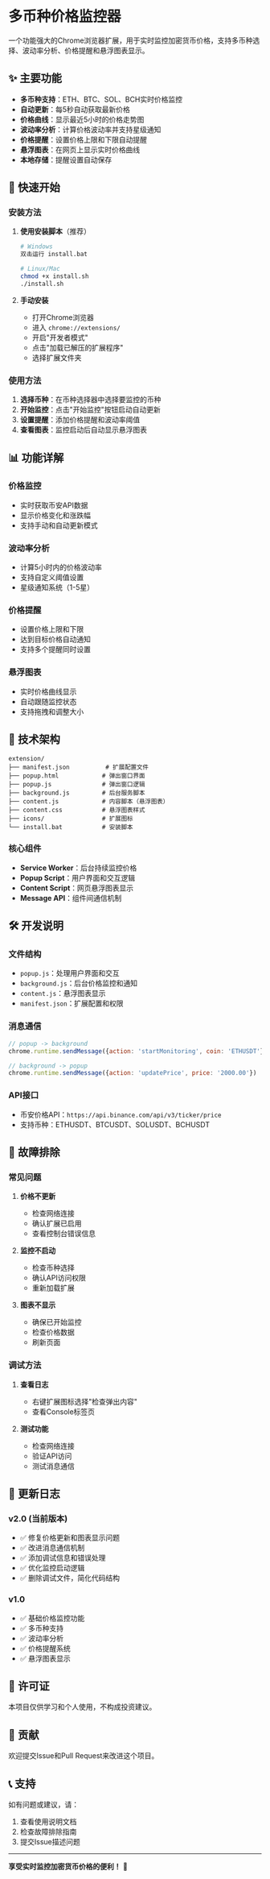 # 多币种价格监控器

一个功能强大的Chrome浏览器扩展，用于实时监控加密货币价格，支持多币种选择、波动率分析、价格提醒和悬浮图表显示。

## ✨ 主要功能

- **多币种支持**：ETH、BTC、SOL、BCH实时价格监控
- **自动更新**：每5秒自动获取最新价格
- **价格曲线**：显示最近5小时的价格走势图
- **波动率分析**：计算价格波动率并支持星级通知
- **价格提醒**：设置价格上限和下限自动提醒
- **悬浮图表**：在网页上显示实时价格曲线
- **本地存储**：提醒设置自动保存

## 🚀 快速开始

### 安装方法

1. **使用安装脚本**（推荐）
   ```bash
   # Windows
   双击运行 install.bat
   
   # Linux/Mac
   chmod +x install.sh
   ./install.sh
   ```

2. **手动安装**
   - 打开Chrome浏览器
   - 进入 `chrome://extensions/`
   - 开启"开发者模式"
   - 点击"加载已解压的扩展程序"
   - 选择扩展文件夹

### 使用方法

1. **选择币种**：在币种选择器中选择要监控的币种
2. **开始监控**：点击"开始监控"按钮启动自动更新
3. **设置提醒**：添加价格提醒和波动率阈值
4. **查看图表**：监控启动后自动显示悬浮图表

## 📊 功能详解

### 价格监控
- 实时获取币安API数据
- 显示价格变化和涨跌幅
- 支持手动和自动更新模式

### 波动率分析
- 计算5小时内的价格波动率
- 支持自定义阈值设置
- 星级通知系统（1-5星）

### 价格提醒
- 设置价格上限和下限
- 达到目标价格自动通知
- 支持多个提醒同时设置

### 悬浮图表
- 实时价格曲线显示
- 自动跟随监控状态
- 支持拖拽和调整大小

## 🔧 技术架构

```
extension/
├── manifest.json          # 扩展配置文件
├── popup.html            # 弹出窗口界面
├── popup.js              # 弹出窗口逻辑
├── background.js         # 后台服务脚本
├── content.js            # 内容脚本（悬浮图表）
├── content.css           # 悬浮图表样式
├── icons/                # 扩展图标
└── install.bat           # 安装脚本
```

### 核心组件

- **Service Worker**：后台持续监控价格
- **Popup Script**：用户界面和交互逻辑
- **Content Script**：网页悬浮图表显示
- **Message API**：组件间通信机制

## 🛠️ 开发说明

### 文件结构
- `popup.js`：处理用户界面和交互
- `background.js`：后台价格监控和通知
- `content.js`：悬浮图表显示
- `manifest.json`：扩展配置和权限

### 消息通信
```javascript
// popup -> background
chrome.runtime.sendMessage({action: 'startMonitoring', coin: 'ETHUSDT'})

// background -> popup
chrome.runtime.sendMessage({action: 'updatePrice', price: '2000.00'})
```

### API接口
- 币安价格API：`https://api.binance.com/api/v3/ticker/price`
- 支持币种：ETHUSDT、BTCUSDT、SOLUSDT、BCHUSDT

## 🐛 故障排除

### 常见问题

1. **价格不更新**
   - 检查网络连接
   - 确认扩展已启用
   - 查看控制台错误信息

2. **监控不启动**
   - 检查币种选择
   - 确认API访问权限
   - 重新加载扩展

3. **图表不显示**
   - 确保已开始监控
   - 检查价格数据
   - 刷新页面

### 调试方法

1. **查看日志**
   - 右键扩展图标选择"检查弹出内容"
   - 查看Console标签页

2. **测试功能**
   - 检查网络连接
   - 验证API访问
   - 测试消息通信

## 📝 更新日志

### v2.0 (当前版本)
- ✅ 修复价格更新和图表显示问题
- ✅ 改进消息通信机制
- ✅ 添加调试信息和错误处理
- ✅ 优化监控启动逻辑
- ✅ 删除调试文件，简化代码结构

### v1.0
- ✅ 基础价格监控功能
- ✅ 多币种支持
- ✅ 波动率分析
- ✅ 价格提醒系统
- ✅ 悬浮图表显示

## 📄 许可证

本项目仅供学习和个人使用，不构成投资建议。

## 🤝 贡献

欢迎提交Issue和Pull Request来改进这个项目。

## 📞 支持

如有问题或建议，请：
1. 查看使用说明文档
2. 检查故障排除指南
3. 提交Issue描述问题

---

**享受实时监控加密货币价格的便利！** 🚀 